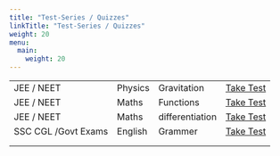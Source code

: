 ```yaml
---
title: "Test-Series / Quizzes"
linkTitle: "Test-Series / Quizzes"
weight: 20
menu:
  main:
    weight: 20
---
```





|                     |         |                 |                                                        |
|---------------------|---------|-----------------|--------------------------------------------------------|
| JEE / NEET          | Physics | Gravitation     | [Take Test](https://edugeeksalert.in/jee-gravitation/) |
| JEE / NEET          | Maths   | Functions       | [Take Test](https://edugeeksalert.in/jee-differentiation/) |
| JEE / NEET          | Maths   | differentiation | [Take Test](https://edugeeksalert.in/jee-gravitation/) |
| SSC CGL /Govt Exams | English | Grammer         | [Take Test](https://edugeeksalert.in/jee-gravitation/) |
|                     |         |                 |                                                        |
|                     |         |                 |                                                        |
